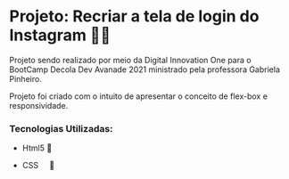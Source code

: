 # Projeto: Recriar a tela de login do Instagram :man_technologist:

Projeto sendo realizado por meio da Digital Innovation One para o BootCamp Decola Dev Avanade 2021 ministrado pela professora Gabriela Pinheiro.

Projeto foi criado com o intuito de apresentar o conceito de flex-box e responsividade.

### Tecnologias Utilizadas:

- Html5​ :page_facing_up:

- CSS ​ ​ ​ ​ :art:

  

